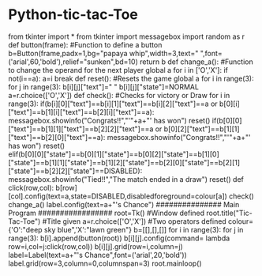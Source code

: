 # Python-tic-tac-Toe
from tkinter import *
from tkinter import messagebox
import random as r
def button(frame):          #Function to define a button
    b=Button(frame,padx=1,bg="papaya whip",width=3,text="   ",font=('arial',60,'bold'),relief="sunken",bd=10)
    return b
def change_a():             #Function to change the operand for the next player
    global a
    for i in ['O','X']:
        if not(i==a):
            a=i
            break
def reset():                #Resets the game
    global a
    for i in range(3):
        for j in range(3):
                b[i][j]["text"]=" "
                b[i][j]["state"]=NORMAL
    a=r.choice(['O','X'])
def check():                #Checks for victory or Draw
    for i in range(3):
            if(b[i][0]["text"]==b[i][1]["text"]==b[i][2]["text"]==a or b[0][i]["text"]==b[1][i]["text"]==b[2][i]["text"]==a):
                    messagebox.showinfo("Congrats!!","'"+a+"' has won")
                    reset()
    if(b[0][0]["text"]==b[1][1]["text"]==b[2][2]["text"]==a or b[0][2]["text"]==b[1][1]["text"]==b[2][0]["text"]==a):
        messagebox.showinfo("Congrats!!","'"+a+"' has won")
        reset()   
    elif(b[0][0]["state"]==b[0][1]["state"]==b[0][2]["state"]==b[1][0]["state"]==b[1][1]["state"]==b[1][2]["state"]==b[2][0]["state"]==b[2][1]["state"]==b[2][2]["state"]==DISABLED):
        messagebox.showinfo("Tied!!","The match ended in a draw")
        reset()
def click(row,col):
        b[row][col].config(text=a,state=DISABLED,disabledforeground=colour[a])
        check()
        change_a()
        label.config(text=a+"'s Chance")
###############   Main Program #################
root=Tk()                   #Window defined
root.title("Tic-Tac-Toe")   #Title given
a=r.choice(['O','X'])       #Two operators defined
colour={'O':"deep sky blue",'X':"lawn green"}
b=[[],[],[]]
for i in range(3):
        for j in range(3):
                b[i].append(button(root))
                b[i][j].config(command= lambda row=i,col=j:click(row,col))
                b[i][j].grid(row=i,column=j)
label=Label(text=a+"'s Chance",font=('arial',20,'bold'))
label.grid(row=3,column=0,columnspan=3)
root.mainloop()
